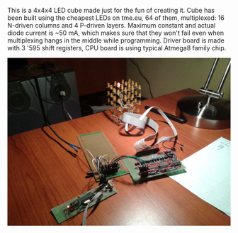This is a 4x4x4 LED cube made just for the fun of creating it. Cube has been built using the cheapest LEDs on tme.eu, 64 of them, multiplexed: 16 N-driven columns and 4 P-driven layers. Maximum constant and actual diode current is ~50 mA, which makes sure that they won't fail even when multiplexing hangs in the middle while programming. Driver board is made with 3 '595 shift registers, CPU board is using typical Atmega8 family chip.

![Photo of working thing](https://raw.githubusercontent.com/AleksanderGrzybowski/Atmega8_LEDcube/master/photo.jpg)
